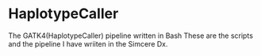 # HaplotypeCaller
The GATK4(HaplotypeCaller) pipeline written in Bash
These are the scripts and the pipeline I have wriiten in the Simcere Dx.
